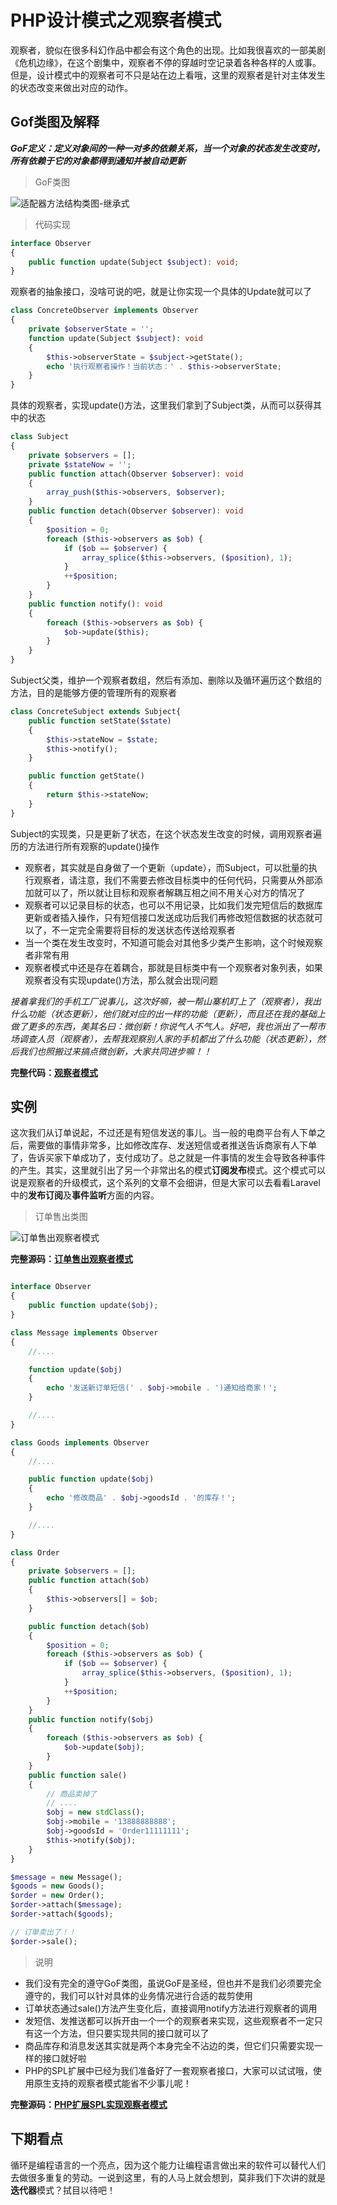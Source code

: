# PHP设计模式之观察者模式

观察者，貌似在很多科幻作品中都会有这个角色的出现。比如我很喜欢的一部美剧《危机边缘》，在这个剧集中，观察者不停的穿越时空记录着各种各样的人或事。但是，设计模式中的观察者可不只是站在边上看哦，这里的观察者是针对主体发生的状态改变来做出对应的动作。

## Gof类图及解释

***GoF定义：定义对象间的一种一对多的依赖关系，当一个对象的状态发生改变时，所有依赖于它的对象都得到通知并被自动更新***

> GoF类图

![适配器方法结构类图-继承式](https://raw.githubusercontent.com/zhangyue0503/designpatterns-php/master/06.observer/img/observer.jpg)


> 代码实现

```php
interface Observer
{
    public function update(Subject $subject): void;
}
```

观察者的抽象接口，没啥可说的吧，就是让你实现一个具体的Update就可以了

```php
class ConcreteObserver implements Observer
{
    private $observerState = '';
    function update(Subject $subject): void
    {
        $this->observerState = $subject->getState();
        echo '执行观察者操作！当前状态：' . $this->observerState;
    }
}
```

具体的观察者，实现update()方法，这里我们拿到了Subject类，从而可以获得其中的状态

```php
class Subject
{
    private $observers = [];
    private $stateNow = '';
    public function attach(Observer $observer): void
    {
        array_push($this->observers, $observer);
    }
    public function detach(Observer $observer): void
    {
        $position = 0;
        foreach ($this->observers as $ob) {
            if ($ob == $observer) {
                array_splice($this->observers, ($position), 1);
            }
            ++$position;
        }
    }
    public function notify(): void
    {
        foreach ($this->observers as $ob) {
            $ob->update($this);
        }
    }
}
```

Subject父类，维护一个观察者数组，然后有添加、删除以及循环遍历这个数组的方法，目的是能够方便的管理所有的观察者

```php
class ConcreteSubject extends Subject{
    public function setState($state)
    {
        $this->stateNow = $state;
        $this->notify();
    }

    public function getState()
    {
        return $this->stateNow;
    }
}
```

Subject的实现类，只是更新了状态，在这个状态发生改变的时候，调用观察者遍历的方法进行所有观察的update()操作

- 观察者，其实就是自身做了一个更新（update），而Subject，可以批量的执行观察者，请注意，我们不需要去修改目标类中的任何代码，只需要从外部添加就可以了，所以就让目标和观察者解耦互相之间不用关心对方的情况了
- 观察者可以记录目标的状态，也可以不用记录，比如我们发完短信后的数据库更新或者插入操作，只有短信接口发送成功后我们再修改短信数据的状态就可以了，不一定完全需要将目标的发送状态传送给观察者
- 当一个类在发生改变时，不知道可能会对其他多少类产生影响，这个时候观察者非常有用
- 观察者模式中还是存在着耦合，那就是目标类中有一个观察者对象列表，如果观察者没有实现update()方法，那么就会出现问题

*接着拿我们的手机工厂说事儿，这次好嘛，被一帮山寨机盯上了（观察者），我出什么功能（状态更新），他们就对应的出一样的功能（更新），而且还在我的基础上做了更多的东西，美其名曰：微创新！你说气人不气人。好吧，我也派出了一帮市场调查人员（观察者），去帮我观察别人家的手机都出了什么功能（状态更新），然后我们也照搬过来搞点微创新，大家共同进步嘛！！*

**完整代码：[观察者模式](https://github.com/zhangyue0503/designpatterns-php/blob/master/06.observer/source/observer.php)**

## 实例

这次我们从订单说起，不过还是有短信发送的事儿。当一般的电商平台有人下单之后，需要做的事情非常多，比如修改库存、发送短信或者推送告诉商家有人下单了，告诉买家下单成功了，支付成功了。总之就是一件事情的发生会导致各种事件的产生。其实，这里就引出了另一个非常出名的模式**订阅发布**模式。这个模式可以说是观察者的升级模式，这个系列的文章不会细讲，但是大家可以去看看Laravel中的**发布订阅**及**事件监听**方面的内容。

> 订单售出类图

![订单售出观察者模式](https://raw.githubusercontent.com/zhangyue0503/designpatterns-php/master/06.observer/img/order-observer.jpg)


**完整源码：[订单售出观察者模式](https://github.com/zhangyue0503/designpatterns-php/blob/master/06.observer/source/order-observer.php)**

```php

interface Observer
{
    public function update($obj);
}

class Message implements Observer
{
    //....

    function update($obj)
    {
        echo '发送新订单短信(' . $obj->mobile . ')通知给商家！';
    }

    //....
}

class Goods implements Observer
{
    //....

    public function update($obj)
    {
        echo '修改商品' . $obj->goodsId . '的库存！';
    }

    //....
}

class Order
{
    private $observers = [];
    public function attach($ob)
    {
        $this->observers[] = $ob;
    }

    public function detach($ob)
    {
        $position = 0;
        foreach ($this->observers as $ob) {
            if ($ob == $observer) {
                array_splice($this->observers, ($position), 1);
            }
            ++$position;
        }
    }
    public function notify($obj)
    {
        foreach ($this->observers as $ob) {
            $ob->update($obj);
        }
    }
    public function sale()
    {
        // 商品卖掉了
        // ....
        $obj = new stdClass();
        $obj->mobile = '13888888888';
        $obj->goodsId = 'Order11111111';
        $this->notify($obj);
    }
}

$message = new Message();
$goods = new Goods();
$order = new Order();
$order->attach($message);
$order->attach($goods);

// 订单卖出了！！
$order->sale();

```

> 说明

- 我们没有完全的遵守GoF类图，虽说GoF是圣经，但也并不是我们必须要完全遵守的，我们可以针对具体的业务情况进行合适的裁剪使用
- 订单状态通过sale()方法产生变化后，直接调用notify方法进行观察者的调用
- 发短信、发推送都可以拆开由一个一个的观察者来实现，这些观察者不一定只有这一个方法，但只要实现共同的接口就可以了
- 商品库存和消息发送其实就是两个本身完全不沾边的类，但它们只需要实现一样的接口就好啦
- PHP的SPL扩展中已经为我们准备好了一套观察者接口，大家可以试试哦，使用原生支持的观察者模式能省不少事儿呢！

**完整源码：[PHP扩展SPL实现观察者模式](https://github.com/zhangyue0503/designpatterns-php/blob/master/06.observer/source/spl_observer.php)**

## 下期看点

循环是编程语言的一个亮点，因为这个能力让编程语言做出来的软件可以替代人们去做很多重复的劳动。一说到这里，有的人马上就会想到，莫非我们下次讲的就是**迭代器**模式？拭目以待吧！
